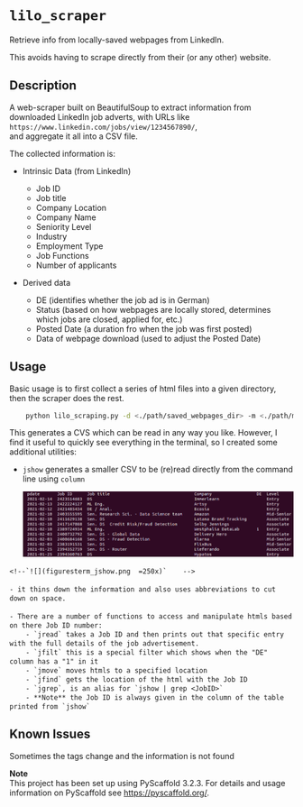 
# `lilo_scraper`


Retrieve info from locally-saved webpages from LinkedIn. 

This avoids having to scrape directly from their (or any other) website. 


## Description


A web-scraper built on BeautifulSoup to extract information from downloaded LinkedIn job adverts, with URLs like   
`https://www.linkedin.com/jobs/view/1234567890/`,   
and aggregate it all into a CSV file.

The collected information is:

- Intrinsic Data (from LinkedIn)
    - Job ID
    - Job title
    - Company Location
    - Company Name
    - Seniority Level
    - Industry
    - Employment Type
    - Job Functions
    - Number of applicants
 
 - Derived data
    - DE (identifies whether the job ad is in German)
    - Status (based on how webpages are locally stored, determines which jobs are closed, applied for, etc.)
    - Posted Date (a duration fro when the job was first posted)
    - Data of webpage download (used to adjust the Posted Date)

## Usage

Basic usage is to first collect a series of html files into a given directory, then the scraper does the rest.

```bash
    python lilo_scraping.py -d <./path/saved_webpages_dir> -m <./path/master.csv> -v
```
This generates a CVS which can be read in any way you like. However, I find it useful to quickly see everything in the terminal, so I created some additional utilities: 

   - `jshow` generates a smaller CSV to be (re)read directly from the command line using `column`
    	
	 <img src="figures/term_jshow.png" alt="drawing" width="1000"/>
	<!--`![](figuresterm_jshow.png  =250x)`    -->
		
	- it thins down the information and also uses abbreviations to cut down on space.

	- There are a number of functions to access and manipulate htmls based on there Job ID number:
		- `jread` takes a Job ID and then prints out that specific entry with the full details of the job advertisement. 
		- `jfilt` this is a special filter which shows when the "DE" column has a "1" in it
		- `jmove` moves htmls to a specified location
		- `jfind` gets the location of the html with the Job ID
		- `jgrep`, is an alias for `jshow | grep <JobID>`
		- **Note** the Job ID is always given in the column of the table printed from `jshow`
 
## Known Issues


Sometimes the tags change and the information is not found
    
    
**Note**  
This project has been set up using PyScaffold 3.2.3. For details and usage
information on PyScaffold see https://pyscaffold.org/.
